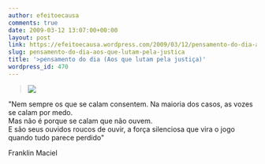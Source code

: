 ```yaml
---
author: efeitoecausa
comments: true
date: 2009-03-12 13:07:00+00:00
layout: post
link: https://efeitoecausa.wordpress.com/2009/03/12/pensamento-do-dia-aos-que-lutam-pela-justica/
slug: pensamento-do-dia-aos-que-lutam-pela-justica
title: '>pensamento do dia (Aos que lutam pela justiça)'
wordpress_id: 470
---
```


>[![](http://efeitoecausa.files.wordpress.com/2009/03/revolucao-francesa-1.jpg?w=300)](http://efeitoecausa.files.wordpress.com/2009/03/revolucao-francesa-1.jpg)  


"Nem sempre os que se calam consentem. Na maioria dos casos, as vozes se calam por medo.   
Mas não é porque se calam que não ouvem.  
E são seus ouvidos roucos de ouvir, a força silenciosa que vira o jogo quando tudo parece perdido"  


  
Franklin Maciel
